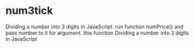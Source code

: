 # num3tick
Dividing a number into 3 digits in JavaScript.
run function numPrice() and pass number to it for argument.
this function Dividing a number into 3 digits in JavaScript
